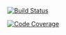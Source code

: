 [![Build Status](https://scrutinizer-ci.com/g/Deployee/plugin-deploy/badges/build.png?b=master)](https://scrutinizer-ci.com/g/Deployee/plugin-deploy/build-status/master)

[![Code Coverage](https://scrutinizer-ci.com/g/Deployee/plugin-deploy/badges/coverage.png?b=master)](https://scrutinizer-ci.com/g/Deployee/plugin-deploy/?branch=master)
